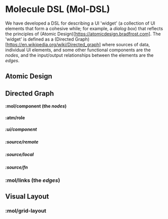 # Molecule DSL (Mol-DSL)

We have developed a DSL for describing a UI 'widget' (a collection of UI elements that form a cohesive
while; for example, a _dialog box_) that reflects the principles of (Atomic Design)[https://atomicdesign.bradfrost.com]. 
The 'widget' is defined as a (Directed Graph)[https://en.wikipedia.org/wiki/Directed_graph] where sources of data, individual 
UI elements, and some other functional components are the _nodes_, and the input/output relationships between the elements 
are the _edges_.

## Atomic Design




## Directed Graph

#### :mol/component (the _nodes_)

#### :atm/role

##### :ui/component

##### :source/remote

##### :source/local

##### :source/fn



### :mol/links (the _edges_)


## Visual Layout

### :mol/grid-layout

